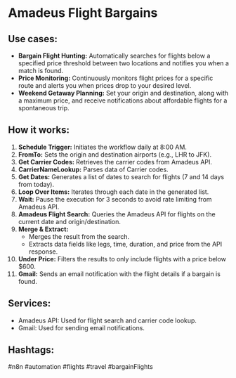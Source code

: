 # Amadeus Flight Bargains

## Use cases:

- **Bargain Flight Hunting:** Automatically searches for flights below a specified price threshold between two locations and notifies you when a match is found.
- **Price Monitoring:** Continuously monitors flight prices for a specific route and alerts you when prices drop to your desired level.
- **Weekend Getaway Planning:** Set your origin and destination, along with a maximum price, and receive notifications about affordable flights for a spontaneous trip.

## How it works:

1.  **Schedule Trigger:** Initiates the workflow daily at 8:00 AM.
2.  **FromTo:** Sets the origin and destination airports (e.g., LHR to JFK).
3.  **Get Carrier Codes:** Retrieves the carrier codes from Amadeus API.
4.  **CarrierNameLookup:** Parses data of Carrier codes.
5.  **Get Dates:** Generates a list of dates to search for flights (7 and 14 days from today).
6.  **Loop Over Items:** Iterates through each date in the generated list.
7.  **Wait:** Pause the execution for 3 seconds to avoid rate limiting from Amadeus API.
8.  **Amadeus Flight Search:** Queries the Amadeus API for flights on the current date and origin/destination.
9.  **Merge & Extract:**
    *   Merges the result from the search.
    *   Extracts data fields like legs, time, duration, and price from the API response.
10. **Under Price:** Filters the results to only include flights with a price below $600.
11. **Gmail:** Sends an email notification with the flight details if a bargain is found.

## Services:

-   Amadeus API: Used for flight search and carrier code lookup.
-   Gmail: Used for sending email notifications.

## Hashtags:

\#n8n \#automation \#flights \#travel \#bargainFlights
